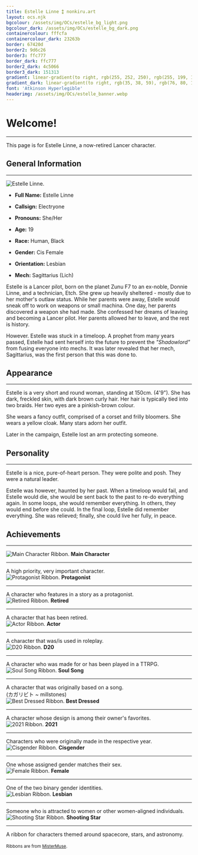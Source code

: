 ```yaml
---
title: Estelle Linne ⁑ nonkiru.art
layout: ocs.njk
bgcolour: /assets/img/OCs/estelle_bg_light.png
bgcolour_dark: /assets/img/OCs/estelle_bg_dark.png
containercolour: fffcfa
containercolour_dark: 23263b
border: 67420d
border2: 9d6c26
border3: ffc777
border_dark: ffc777
border2_dark: 4c5066
border3_dark: 151313
gradient: linear-gradient(to right, rgb(255, 252, 250), rgb(255, 199, 119))
gradient_dark: linear-gradient(to right, rgb(35, 38, 59), rgb(76, 80, 102))
font: 'Atkinson Hyperlegible'
headerimg: /assets/img/OCs/estelle_banner.webp
---
```


# Welcome!
---
This page is for Estelle Linne, a now-retired Lancer character.

## General Information
---
<div class="oc_flex">
    <div>
    <img src="/assets/img/OCs/estelle_small.webp" alt="Estelle Linne.">
    </div>

- **Full Name:** Estelle Linne
- **Callsign:** Electryone
- **Pronouns:** She/Her
- **Age:** 19
- **Race:** Human, Black
- **Gender:** Cis Female
- **Orientation:** Lesbian
- **Mech:** Sagittarius (Lich)


    <div>
    </div>
</div>

Estelle is a Lancer pilot, born on the planet Zunu F7 to an ex-noble, Donnie Linne, and a technician, Etch. She grew up heavily sheltered - mostly due to her mother's outlaw status. While her parents were away, Estelle would sneak off to work on weapons or small machina. One day, her parents discovered a weapon she had made. She confessed her dreams of leaving and becoming a Lancer pilot. Her parents allowed her to leave, and the rest is history.

However. Estelle was stuck in a timeloop. A prophet from many years passed, Estelle had sent herself into the future to prevent the *"Shadowlord"* from fusing everyone into mechs. It was later revealed that her mech, Sagittarius, was the first person that this was done to.

## Appearance
---
Estelle is a very short and round woman, standing at 150cm. (4'9"). She has dark, freckled skin, with dark brown curly hair. Her hair is typically tied into two braids. Her two eyes are a pinkish-brown colour.

She wears a fancy outfit, comprised of a corset and frilly bloomers. She wears a yellow cloak. Many stars adorn her outfit.

Later in the campaign, Estelle lost an arm protecting someone.

## Personality
---
Estelle is a nice, pure-of-heart person. They were polite and posh. They were a natural leader.

Estelle was however, haunted by her past. When a timeloop would fail, and Estelle would die, she would be sent back to the past to re-do everything again. In some loops, she would remember everything. In others, they would end before she could.
In the final loop, Estelle did remember everything. She was relieved; finally, she could live her fully, in peace.

## Achievements
---

<div class="tooltip" tabindex="0">
    <img src="/assets/img/OCs/ribbon_maincharacter.png" alt="Main Character Ribbon.">
    <span class="tooltiptext">
    <b>Main Character</b>
    <hr>
    A high priority, very important character.
    </span>
</div>

<div class="tooltip" tabindex="0">
    <img src="/assets/img/OCs/ribbon_protagonist.png" alt="Protagonist Ribbon.">
    <span class="tooltiptext">
    <b>Protagonist</b>
    <hr>
    A character who features in a story as a protagonist.
    </span>
</div>

<div class="tooltip" tabindex="0">
    <img src="/assets/img/OCs/ribbon_retired.png" alt="Retired Ribbon.">
    <span class="tooltiptext">
    <b>Retired</b>
    <hr>
    A character that has been retired.
    </span>
</div>

<div class="tooltip" tabindex="0">
    <img src="/assets/img/OCs/ribbon_actor.png" alt="Actor Ribbon.">
    <span class="tooltiptext">
    <b>Actor</b>
    <hr>
    A character that was/is used in roleplay.
    </span>
</div>

<div class="tooltip" tabindex="0">
    <img src="/assets/img/OCs/ribbon_d20.png" alt="D20 Ribbon.">
    <span class="tooltiptext">
    <b>D20</b>
    <hr>
    A character who was made for or has been played in a TTRPG.
    </span>
</div>

<div class="tooltip" tabindex="0">
    <img src="/assets/img/OCs/ribbon_soulsong.png" alt="Soul Song Ribbon.">
    <span class="tooltiptext">
    <b>Soul Song</b>
    <hr>
    A character that was originally based on a song. 
    <br>(カガリビト ~ millstones)
    </span>
</div>

<div class="tooltip" tabindex="0">
    <img src="/assets/img/OCs/ribbon_bestdressed.png" alt="Best Dressed Ribbon.">
    <span class="tooltiptext">
    <b>Best Dressed</b>
    <hr>
    A character whose design is among their owner's favorites.
    </span>
</div>

<div class="tooltip" tabindex="0">
    <img src="/assets/img/OCs/ribbon_2021.png" alt="2021 Ribbon.">
    <span class="tooltiptext">
    <b>2021</b>
    <hr>
    Characters who were originally made in the respective year.
    </span>
</div>

<div class="tooltip" tabindex="0">
    <img src="/assets/img/OCs/ribbon_cis.png" alt="Cisgender Ribbon.">
    <span class="tooltiptext">
    <b>Cisgender</b>
    <hr>
    One whose assigned gender matches their sex.
    </span>
</div>

<div class="tooltip" tabindex="0">
    <img src="/assets/img/OCs/ribbon_female.png" alt="Female Ribbon.">
    <span class="tooltiptext">
    <b>Female</b>
    <hr>
    One of the two binary gender identities.
    </span>
</div>

<div class="tooltip" tabindex="0">
    <img src="/assets/img/OCs/ribbon_lesbian.png" alt="Lesbian Ribbon.">
    <span class="tooltiptext">
    <b>Lesbian</b>
    <hr>
    Someone who is attracted to women or other women-aligned individuals.
    </span>
</div>

<div class="tooltip" tabindex="0">
    <img src="/assets/img/OCs/ribbon_shootingstar.png" alt="Shooting Star Ribbon.">
    <span class="tooltiptext">
    <b>Shooting Star</b>
    <hr>
    A ribbon for characters themed around spacecore, stars, and astronomy.
    </span>
</div>

<br>
<small>Ribbons are from <a href="https://toyhou.se/4739396.-ribbons">MisterMuse</a>.</small>
